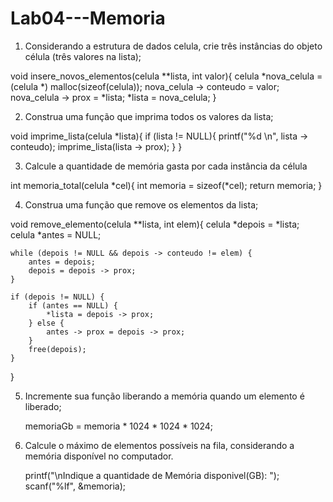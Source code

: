 # Lab04---Memoria

1. Considerando a estrutura de dados celula, crie três instâncias do objeto célula (três valores na lista);
  
void insere_novos_elementos(celula **lista, int valor){
    celula *nova_celula = (celula *) malloc(sizeof(celula));
    nova_celula -> conteudo = valor;
    nova_celula -> prox = *lista;
    *lista = nova_celula;
}

   
2. Construa uma função que imprima todos os valores da lista;

void imprime_lista(celula *lista){
    if (lista != NULL){
        printf("%d \n", lista -> conteudo);
        imprime_lista(lista -> prox);
    }
}

   
3. Calcule a quantidade de memória gasta por cada instância da célula

int memoria_total(celula *cel){
    int memoria = sizeof(*cel);
    return memoria;
}
   
4. Construa uma função que remove os elementos da lista;


void remove_elemento(celula **lista, int elem){
    celula *depois = *lista;
    celula *antes = NULL;

    while (depois != NULL && depois -> conteudo != elem) {
        antes = depois;
        depois = depois -> prox;
    }

    if (depois != NULL) {
        if (antes == NULL) {
            *lista = depois -> prox;
        } else {
            antes -> prox = depois -> prox;
        }
        free(depois);
    }
}

5. Incremente sua função liberando a memória quando um elemento é liberado;

    memoriaGb = memoria * 1024 * 1024 * 1024;

6. Calcule o máximo de elementos possíveis na fila, considerando a memória disponível no computador.

    printf("\nIndique a quantidade de Memória disponivel(GB): "); 
    scanf("%lf", &memoria);
